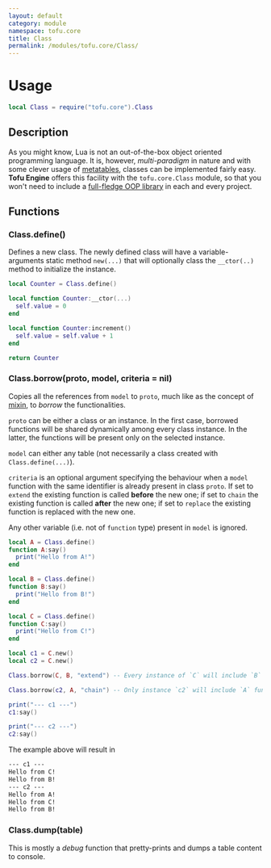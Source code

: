 ```yaml
---
layout: default
category: module
namespace: tofu.core
title: Class
permalink: /modules/tofu.core/Class/
---
```

# Usage

```lua
local Class = require("tofu.core").Class
```

## Description

As you might know, Lua is not an out-of-the-box object oriented programming language. It is, however, *multi-paradigm* in nature and with some clever usage of [metatables](https://www.lua.org/pil/13.html), classes can be implemented fairly easy. **Tofu Engine** offers this facility with the `tofu.core.Class` module, so that you won't need to include a [full-fledge OOP library](https://github.com/kikito/middleclass) in each and every project.

## Functions

### Class.**define**()

Defines a new class. The newly defined class will have a variable-arguments static method `new(...)` that will optionally class the `__ctor(..)` method to initialize the instance.

```lua
local Counter = Class.define()

local function Counter:__ctor(...)
  self.value = 0
end

local function Counter:increment()
  self.value = self.value + 1
end

return Counter
```

### Class.**borrow**(proto, model, criteria = nil)

Copies all the references from `model` to `proto`, much like as the concept of [mixin](https://en.wikipedia.org/wiki/Mixin), to *borrow* the functionalities.

`proto` can be either a class or an instance. In the first case, borrowed functions will be shared dynamically among every class instance. In the latter, the functions will be present only on the selected instance.

`model` can either any table (not necessarily a class created with `Class.define(...)`).

`criteria` is an optional argument specifying the behaviour when a `model` function with the same identifier is already present in class `proto`. If set to `extend` the existing function is called **before** the new one; if set to `chain` the existing function is called **after** the new one; if set to `replace` the existing function is replaced with the new one.

Any other variable (i.e. not of `function` type) present in `model` is ignored.

```lua
local A = Class.define()
function A:say()
  print("Hello from A!")
end

local B = Class.define()
function B:say()
  print("Hello from B!")
end

local C = Class.define()
function C:say()
  print("Hello from C!")
end

local c1 = C.new()
local c2 = C.new()

Class.borrow(C, B, "extend") -- Every instance of `C` will include `B` functions (appended).

Class.borrow(c2, A, "chain") -- Only instance `c2` will include `A` functions (prepended).

print("--- c1 ---")
c1:say()

print("--- c2 ---")
c2:say()
```

The example above will result in

```txt
--- c1 ---
Hello from C!
Hello from B!
--- c2 ---
Hello from A!
Hello from C!
Hello from B!
```

### Class.**dump**(table)

This is mostly a *debug* function that pretty-prints and dumps a table content to console.
